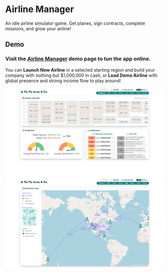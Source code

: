 # Airline Manager

An idle airline simulator game. Get planes, sign contracts, complete missions, and grow your airline!

## Demo
### Visit the [Airline Manager](https://airlinemanager.app) demo page to tun the app online.
You can **Launch New Airline** in a selected starting region and build your company with nothing but $1,000,000 in cash, or **Load Demo Airline** with global presence and strong income flow to play around!

![Dashboard](./public/images/screenshot-dashboard.png)
![Map](./public/images/screenshot-map.png)